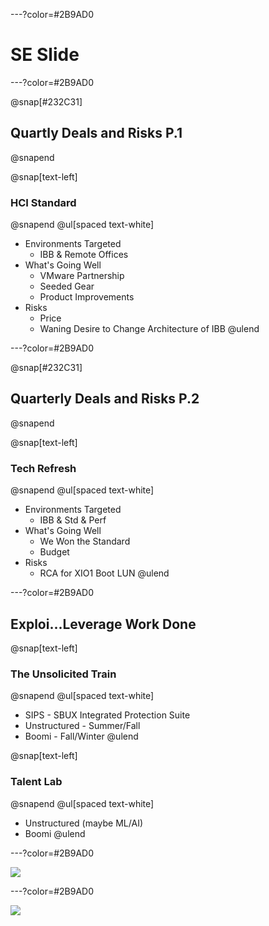 ---?color=#2B9AD0
# SE Slide

---?color=#2B9AD0

@snap[#232C31]
## Quartly Deals and Risks P.1
@snapend

@snap[text-left]
### HCI Standard
@snapend
@ul[spaced text-white]
- Environments Targeted
  - IBB & Remote Offices
- What's Going Well
  - VMware Partnership
  - Seeded Gear
  - Product Improvements
- Risks
  - Price
  - Waning Desire to Change Architecture of IBB
@ulend

---?color=#2B9AD0

@snap[#232C31]
## Quarterly Deals and Risks P.2
@snapend

@snap[text-left]
### Tech Refresh
@snapend
@ul[spaced text-white]
- Environments Targeted
  - IBB & Std & Perf
- What's Going Well
  - We Won the Standard
  - Budget
- Risks
  - RCA for XIO1 Boot LUN
@ulend


---?color=#2B9AD0

## Exploi...Leverage Work Done

@snap[text-left]
### The Unsolicited Train
@snapend
@ul[spaced text-white]
  - SIPS - SBUX Integrated Protection Suite
  - Unstructured - Summer/Fall
  - Boomi - Fall/Winter
@ulend

@snap[text-left]
### Talent Lab
@snapend
@ul[spaced text-white]
  - Unstructured (maybe ML/AI)
  - Boomi
@ulend

---?color=#2B9AD0

![ ](https://i.imgur.com/P9WYDkU.png)

---?color=#2B9AD0

![](https://i.imgur.com/DupBAWu.png)

